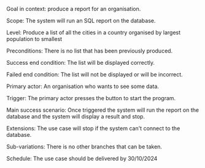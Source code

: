 Goal in context: produce a report for an organisation.

Scope: The system will run an SQL report on the database.

Level: Produce a list of all the cities in a country organised by largest population to smallest

Preconditions: There is no list that has been previously produced.

Success end condition: The list will be displayed correctly.

Failed end condition: The list will not be displayed or will be incorrect.

Primary actor: An organisation who wants to see some data.

Trigger: The primary actor presses the button to start the program.

Main success scenario: Once triggered the system will run the report on the database and the system will display a result and stop.

Extensions: The use case will stop if the system can't connect to the database.

Sub-variations: There is no other branches that can be taken.

Schedule: The use case should be delivered by 30/10/2024
